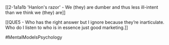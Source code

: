 [[2-1a1a1b 'Hanlon's razor' - We (they) are dumber and thus less ill-intent than we think we (they) are]]

[[QUE5 - Who has the right answer but I ignore because they’re inarticulate. Who do I listen to who is in essence just good marketing.]]

#MentalModelsPsychology 